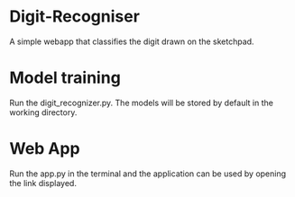 # Digit-Recogniser
A simple webapp that classifies the digit drawn on the sketchpad.

# Model training
Run the digit_recognizer.py.
The models will be stored by default in the working directory.

# Web App
Run the app.py in the terminal and the application can be used by opening the link displayed.

